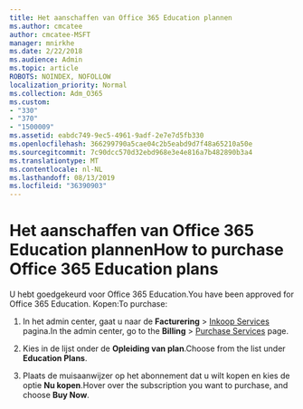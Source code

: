 ```yaml
---
title: Het aanschaffen van Office 365 Education plannen
ms.author: cmcatee
author: cmcatee-MSFT
manager: mnirkhe
ms.date: 2/22/2018
ms.audience: Admin
ms.topic: article
ROBOTS: NOINDEX, NOFOLLOW
localization_priority: Normal
ms.collection: Adm_O365
ms.custom:
- "330"
- "370"
- "1500009"
ms.assetid: eabdc749-9ec5-4961-9adf-2e7e7d5fb330
ms.openlocfilehash: 366299790a5cae04c2b5eabd9d7f48a65210a50e
ms.sourcegitcommit: 7c90dcc570d32ebd968e3e4e816a7b482890b3a4
ms.translationtype: MT
ms.contentlocale: nl-NL
ms.lasthandoff: 08/13/2019
ms.locfileid: "36390903"
---
```

# <a name="how-to-purchase-office-365-education-plans"></a><span data-ttu-id="6b921-102">Het aanschaffen van Office 365 Education plannen</span><span class="sxs-lookup"><span data-stu-id="6b921-102">How to purchase Office 365 Education plans</span></span>

<span data-ttu-id="6b921-103">U hebt goedgekeurd voor Office 365 Education.</span><span class="sxs-lookup"><span data-stu-id="6b921-103">You have been approved for Office 365 Education.</span></span> <span data-ttu-id="6b921-104">Kopen:</span><span class="sxs-lookup"><span data-stu-id="6b921-104">To purchase:</span></span>
  
1. <span data-ttu-id="6b921-105">In het admin center, gaat u naar de **Facturering** \> [Inkoop Services](https://go.microsoft.com/fwlink/p/?linkid=868433) pagina.</span><span class="sxs-lookup"><span data-stu-id="6b921-105">In the admin center, go to the **Billing** \> [Purchase Services](https://go.microsoft.com/fwlink/p/?linkid=868433) page.</span></span>

2. <span data-ttu-id="6b921-106">Kies in de lijst onder de **Opleiding van plan**.</span><span class="sxs-lookup"><span data-stu-id="6b921-106">Choose from the list under **Education Plans**.</span></span>

3. <span data-ttu-id="6b921-107">Plaats de muisaanwijzer op het abonnement dat u wilt kopen en kies de optie **Nu kopen**.</span><span class="sxs-lookup"><span data-stu-id="6b921-107">Hover over the subscription you want to purchase, and choose **Buy Now**.</span></span>